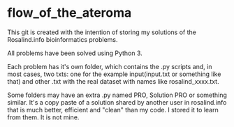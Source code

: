 # flow_of_the_ateroma
This git is created with the intention of storing my solutions of the Rosalind.info bioinformatics problems.

All problems have been solved using Python 3.

Each problem has it's own folder, which contains the .py scripts and, in most cases, two txts: one for the example input(input.txt or something like that)
and  other .txt with the real dataset with names like rosalind_xxxx.txt.

Some folders may have an extra .py named PRO, Solution PRO or something similar. It's a copy paste of a solution shared by another user in rosalind.info that is much better, efficient and "clean" than my code. I stored it to learn from them. It is not mine.
